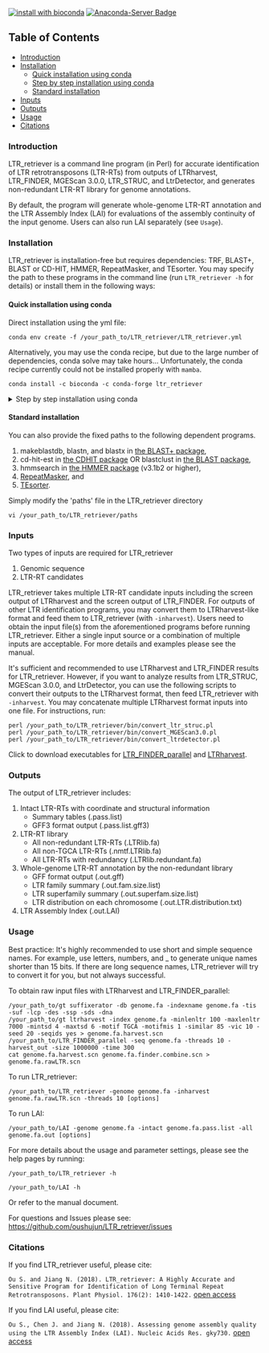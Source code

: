 [![install with bioconda](https://img.shields.io/badge/install%20with-bioconda-brightgreen.svg?style=flat)](http://bioconda.github.io/recipes/ltr_retriever/README.html) [![Anaconda-Server Badge](https://anaconda.org/bioconda/ltr_retriever/badges/license.svg)](https://github.com/oushujun/LTR_retriever/blob/master/LICENSE)

## Table of Contents

   * [Introduction](#introduction)
   * [Installation](#installation)
      * [Quick installation using conda](#quick-installation-using-conda)
      * [Step by step installation using conda](#step-by-step-installation-using-conda)
      * [Standard installation](#standard-installation)
   * [Inputs](#inputs)
   * [Outputs](#outputs)
   * [Usage](#usage)
   * [Citations](#citations)



### Introduction

LTR_retriever is a command line program (in Perl) for accurate identification of LTR retrotransposons (LTR-RTs) from outputs of LTRharvest, LTR_FINDER, MGEScan 3.0.0, LTR_STRUC, and LtrDetector, and generates non-redundant LTR-RT library for genome annotations.

By default, the program will generate whole-genome LTR-RT annotation and the LTR Assembly Index (LAI) for evaluations of the assembly continuity of the input genome. Users can also run LAI separately (see `Usage`).


### Installation

LTR_retriever is installation-free but requires dependencies: TRF, BLAST+, BLAST or CD-HIT, HMMER, RepeatMasker, and TEsorter. You may specify the path to these programs in the command line (run `LTR_retriever -h` for details) or install them in the following ways:

#### Quick installation using conda 

Direct installation using the yml file:

	conda env create -f /your_path_to/LTR_retriever/LTR_retriever.yml

Alternatively, you may use the conda recipe, but due to the large number of dependencies, conda solve may take hours... Unfortunately, the conda recipe currently could not be installed properly with `mamba`.

	conda install -c bioconda -c conda-forge ltr_retriever

<details>
<summary>Step by step installation using conda</summary>
You may use conda to quickly install all dependencies and LTR_retriever is then good to go:

	conda create -n LTR_retriever
	conda activate LTR_retriever
	conda install -y -c conda-forge perl perl-text-soundex libstdcxx-ng
	conda install -y -c bioconda cd-hit 'repeatmasker <4.1.5' rmblast tesorter
	git clone https://github.com/oushujun/LTR_retriever.git
	./LTR_retriever/LTR_retriever -h
</details>


#### Standard installation

You can also provide the fixed paths to the following dependent programs.
1. makeblastdb, blastn, and blastx in [the BLAST+ package](https://ftp.ncbi.nlm.nih.gov/blast/executables/blast+/LATEST/),
2. cd-hit-est in [the CDHIT package](http://weizhongli-lab.org/cd-hit/) OR 
   blastclust in [the BLAST package](https://ftp.ncbi.nlm.nih.gov/blast/executables/blast+/2.2.25/),
3. hmmsearch in [the HMMER package](http://hmmer.org/) (v3.1b2 or higher),
4. [RepeatMasker](http://www.repeatmasker.org/), and 
5. [TEsorter](https://github.com/zhangrengang/TEsorter).

Simply modify the 'paths' file in the LTR_retriever directory

	vi /your_path_to/LTR_retriever/paths

### Inputs 

Two types of inputs are required for LTR_retriever
1. Genomic sequence
2. LTR-RT candidates

LTR_retriever takes multiple LTR-RT candidate inputs including the screen output of LTRharvest and the screen output of LTR_FINDER. For outputs of other LTR identification programs, you may convert them to LTRharvest-like format and feed them to LTR_retriever (with `-inharvest`). Users need to obtain the input file(s) from the aforementioned programs before running LTR_retriever. Either a single input source or a combination of multiple inputs are acceptable. For more details and examples please see the manual.

It's sufficient and recommended to use LTRharvest and LTR_FINDER results for LTR_retriever. However, if you want to analyze results from LTR_STRUC, MGEScan 3.0.0, and LtrDetector, you can use the following scripts to convert their outputs to the LTRharvest format, then feed LTR_retriever with `-inharvest`. You may concatenate multiple LTRharvest format inputs into one file. For instructions, run:

	perl /your_path_to/LTR_retriever/bin/convert_ltr_struc.pl
	perl /your_path_to/LTR_retriever/bin/convert_MGEScan3.0.pl
	perl /your_path_to/LTR_retriever/bin/convert_ltrdetector.pl

Click to download executables for [LTR_FINDER_parallel](https://github.com/oushujun/LTR_FINDER_parallel) and [LTRharvest](http://genometools.org/pub/binary_distributions/).


### Outputs 

The output of LTR_retriever includes:
1. Intact LTR-RTs with coordinate and structural information
	- Summary tables (.pass.list)
	- GFF3 format output (.pass.list.gff3)
2. LTR-RT library
	- All non-redundant LTR-RTs (.LTRlib.fa)
	- All non-TGCA LTR-RTs (.nmtf.LTRlib.fa)
	- All LTR-RTs with redundancy (.LTRlib.redundant.fa)
3. Whole-genome LTR-RT annotation by the non-redundant library
	- GFF format output (.out.gff)
	- LTR family summary (.out.fam.size.list)
	- LTR superfamily summary (.out.superfam.size.list)
	- LTR distribution on each chromosome (.out.LTR.distribution.txt)
4. LTR Assembly Index (.out.LAI)


### Usage 

Best practice: It's highly recommended to use short and simple sequence names. For example, use letters, numbers, and _ to generate unique names shorter than 15 bits. If there are long sequence names, LTR_retriever will try to convert it for you, but not always successful.

To obtain raw input files with LTRharvest and LTR_FINDER_parallel:

	/your_path_to/gt suffixerator -db genome.fa -indexname genome.fa -tis -suf -lcp -des -ssp -sds -dna
	/your_path_to/gt ltrharvest -index genome.fa -minlenltr 100 -maxlenltr 7000 -mintsd 4 -maxtsd 6 -motif TGCA -motifmis 1 -similar 85 -vic 10 -seed 20 -seqids yes > genome.fa.harvest.scn
	/your_path_to/LTR_FINDER_parallel -seq genome.fa -threads 10 -harvest_out -size 1000000 -time 300
	cat genome.fa.harvest.scn genome.fa.finder.combine.scn > genome.fa.rawLTR.scn

To run LTR_retriever:

	/your_path_to/LTR_retriever -genome genome.fa -inharvest genome.fa.rawLTR.scn -threads 10 [options]

To run LAI:

	/your_path_to/LAI -genome genome.fa -intact genome.fa.pass.list -all genome.fa.out [options]

For more details about the usage and parameter settings, please see the help pages by running:

	/your_path_to/LTR_retriever -h

	/your_path_to/LAI -h
	
Or refer to the manual document.


For questions and Issues please see: https://github.com/oushujun/LTR_retriever/issues


### Citations 

If you find LTR_retriever useful, please cite:

`Ou S. and Jiang N. (2018). LTR_retriever: A Highly Accurate and Sensitive Program for Identification of Long Terminal Repeat Retrotransposons. Plant Physiol. 176(2): 1410-1422.` [open access](http://www.plantphysiol.org/content/176/2/1410)

If you find LAI useful, please cite:

`Ou S., Chen J. and Jiang N. (2018). Assessing genome assembly quality using the LTR Assembly Index (LAI). Nucleic Acids Res. gky730.` [open access](https://doi.org/10.1093/nar/gky730)
